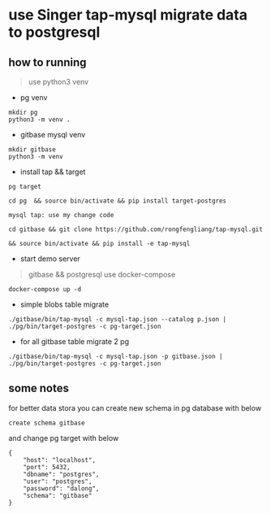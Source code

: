 # use Singer tap-mysql migrate data to postgresql

## how to running

> use python3 venv

* pg venv

```code
mkdir pg
python3 -m venv .
```

* gitbase mysql venv

```code
mkdir gitbase
python3 -m venv
```

* install tap && target

```code
pg target

cd pg  && source bin/activate && pip install target-postgres

mysql tap: use my change code

cd gitbase && git clone https://github.com/rongfengliang/tap-mysql.git

&& source bin/activate && pip install -e tap-mysql

```

* start demo server

> gitbase && postgresql  use docker-compose

```code
docker-compose up -d
```

* simple blobs table migrate

```code
./gitbase/bin/tap-mysql -c mysql-tap.json --catalog p.json | ./pg/bin/target-postgres -c pg-target.json
```

* for all gitbase table migrate 2 pg 

```code
./gitbase/bin/tap-mysql -c mysql-tap.json -p gitbase.json | ./pg/bin/target-postgres -c pg-target.json
```

## some notes

for better data stora you can create new schema in pg database with below

```code
create schema gitbase
```

and change pg target with below

```code
{
    "host": "localhost",
    "port": 5432,
    "dbname": "postgres",
    "user": "postgres",
    "password": "dalong",
    "schema": "gitbase"
}
```

